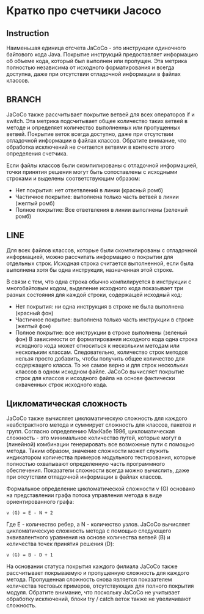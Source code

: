 # Кратко про счетчики Jacoco

## Instruction
Наименьшая единица отсчета JaCoCo - это инструкции одиночного байтового кода Java. Покрытие инструкций предоставляет информацию об объеме кода, который был выполнен или пропущен. Эта метрика полностью независима от исходного форматирования и всегда доступна, даже при отсутствии отладочной информации в файлах классов.

## BRANCH
JaCoCo также рассчитывает покрытие ветвей для всех операторов if и switch. Эта метрика подсчитывает общее количество таких ветвей в методе и определяет количество выполненных или пропущенных ветвей. Покрытие веток всегда доступно, даже при отсутствии отладочной информации в файлах классов. Обратите внимание, что обработка исключений не считается ветвями в контексте этого определения счетчика.

Если файлы классов были скомпилированы с отладочной информацией, точки принятия решения могут быть сопоставлены с исходными строками и выделены соответствующим образом:

* Нет покрытия: нет ответвлений в линии (красный ромб)
* Частичное покрытие: выполнена только часть ветвей в линии (желтый ромб)
* Полное покрытие: Все ответвления в линии выполнены (зеленый ромб)

## LINE
Для всех файлов классов, которые были скомпилированы с отладочной информацией, можно рассчитать информацию о покрытии для отдельных строк. Исходная строка считается выполненной, если была выполнена хотя бы одна инструкция, назначенная этой строке.

В связи с тем, что одна строка обычно компилируется в инструкции с многобайтовым кодом, выделение исходного кода показывает три разных состояния для каждой строки, содержащей исходный код:

* Нет покрытия: ни одна инструкция в строке не была выполнена (красный фон)
* Частичное покрытие: выполнена только часть инструкции в строке (желтый фон)
* Полное покрытие: все инструкции в строке выполнены (зеленый фон)
В зависимости от форматирования исходного кода одна строка исходного кода может относиться к нескольким методам или нескольким классам. Следовательно, количество строк методов нельзя просто добавить, чтобы получить общее количество для содержащего класса. То же самое верно и для строк нескольких классов в одном исходном файле. JaCoCo вычисляет покрытие строк для классов и исходного файла на основе фактически охваченных строк исходного кода.
  
## Цикломатическая сложность
JaCoCo также вычисляет цикломатическую сложность для каждого неабстрактного метода и суммирует сложность для классов, пакетов и групп. Согласно определению МакКабе 1996, цикломатическая сложность - это минимальное количество путей, которые могут в (линейной) комбинации генерировать все возможные пути с помощью метода. Таким образом, значение сложности может служить индикатором количества примеров модульного тестирования, которые полностью охватывают определенную часть программного обеспечения. Показатели сложности всегда можно вычислить, даже при отсутствии отладочной информации в файлах классов.

Формальное определение цикломатической сложности v (G) основано на представлении графа потока управления метода в виде ориентированного графа:

```v (G) = E - N + 2```

Где E - количество ребер, а N - количество узлов. JaCoCo вычисляет цикломатическую сложность метода с помощью следующего эквивалентного уравнения на основе количества ветвей (B) и количества точек принятия решения (D):

```v (G) = B - D + 1```

На основании статуса покрытия каждого филиала JaCoCo также рассчитывает покрываемую и пропущенную сложность для каждого метода. Пропущенная сложность снова является показателем количества тестовых примеров, отсутствующих для полного покрытия модуля. Обратите внимание, что поскольку JaCoCo не учитывает обработку исключений, блоки try / catch веток также не увеличивают сложность.
